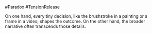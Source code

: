#Paradox #TensionRelease 

On one hand, every tiny decision, like the brushstroke in a painting or a frame in a video, shapes the outcome. On the other hand, the broader narrative often transcends those details.

